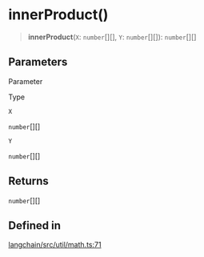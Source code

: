 innerProduct()
==============

> **innerProduct**(`X`: `number`\[\]\[\], `Y`: `number`\[\]\[\]): `number`\[\]\[\]

Parameters[](#parameters "Direct link to Parameters")
------------------------------------------------------

Parameter

Type

`X`

`number`\[\]\[\]

`Y`

`number`\[\]\[\]

Returns[](#returns "Direct link to Returns")
---------------------------------------------

`number`\[\]\[\]

Defined in[](#defined-in "Direct link to Defined in")
------------------------------------------------------

[langchain/src/util/math.ts:71](https://github.com/hwchase17/langchainjs/blob/1c1274d/langchain/src/util/math.ts#L71)